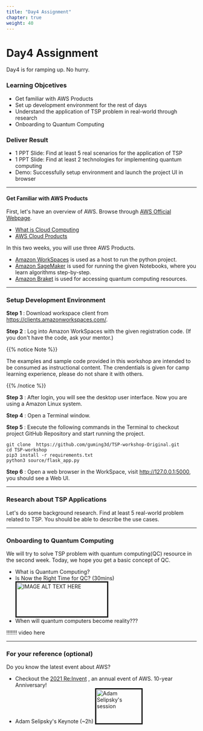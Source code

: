 ```yaml
---
title: "Day4 Assignment"
chapter: true
weight: 40
---
```


# Day4 Assignment

Day4 is for ramping up. No hurry. 

### Learning Objcetives
- Get familiar with AWS Products
- Set up development environment for the rest of days 
- Understand the application of TSP problem in real-world through research
- Onboarding to Quantum Computing

### Deliver Result
- 1 PPT Slide: Find at least 5 real scenarios for the application of TSP 
- 1 PPT Slide: Find at least 2 technologies for implementing quantum computing
- Demo: Successfully setup environment and launch the project UI in browser

---

#### Get Familiar with AWS Products

First, let's have an overview of AWS. Browse through [AWS Official Webpage](https://aws.amazon.com/). 

* [What is Cloud Computing](https://aws.amazon.com/what-is-cloud-computing/?nc1=f_cc)
* [AWS Cloud Products](https://aws.amazon.com/products/) 

In this two weeks, you will use three AWS Products. 

 * [Amazon WorkSpaces](https://aws.amazon.com/workspaces/) is used as a host to run the python project.
 * [Amazon SageMaker](https://aws.amazon.com/sagemaker/) is used for running the given Notebooks, where you learn algorithms step-by-step.
 * [Amazon Braket](https://aws.amazon.com/braket/) is used for accessing quantum computing resources. 


---

### Setup Development Environment


**Step 1**  : Download workspace client from https://clients.amazonworkspaces.com/.

**Step 2** : Log into Amazon WorkSpaces with the given registration code. (If you don't have the code, ask your mentor.)


{{% notice Note %}}
<p style='text-align: left;'>
The examples and sample code provided in this workshop are intended to be consumed as instructional content. The crendentials is given for camp learning experience, please do not share it with others.
</p>
{{% /notice %}}

**Step 3** : After login, you will see the desktop user interface. Now you are using a Amazon Linux system.

**Step 4** : Open a Terminal window.

**Step 5** : Execute the following commands in the Terminal to checkout project GitHub Repository and start running the project.
```
git clone  https://github.com/guming3d/TSP-workshop-Original.git
cd TSP-workshop
pip3 install -r requirements.txt
python3 source/flask_app.py
```
**Step 6** : Open a web browser in the WorkSpace, visit http://127.0.0.1:5000, you should see a Web UI.

---
### Research about TSP Applications

Let's do some background research. Find at least 5 real-world problem related to TSP. You should be able to describe the use cases. 

---
### Onboarding to Quantum Computing

We will try to solve TSP problem with quantum computing(QC) resource in the second week. Today, we hope you get a basic concept of QC. 

* What is Quantum Computing? 
* Is Now the Right Time for QC? (30mins)
<a href="http://www.youtube.com/watch?feature=player_embedded&v=_ltGOs7aN3U
" target="_blank"><img src="http://img.youtube.com/vi/_ltGOs7aN3U/0.jpg" 
alt="IMAGE ALT TEXT HERE" width="240" height="90" border="3" /></a>
* When will quantum computers become reality???

!!!!!!! video here

---
### For your reference (optional)
Do you know the latest event about AWS? 

* Checkout the [2021 Re:Invent](https://reinvent.awsevents.com/keynotes/?nc2=h_reik) , an annual event of AWS. 10-year Anniversary! 
* Adam Selipsky's Keynote (~2h)
<a href="http://www.youtube.com/watch?feature=player_embedded&v=WGA2P_oH5Xc
" target="_blank"><img src="http://img.youtube.com/vi/WGA2P_oH5Xc/0.jpg" 
alt="Adam Selipsky's session" width="120" height="90" border="3" /></a>
